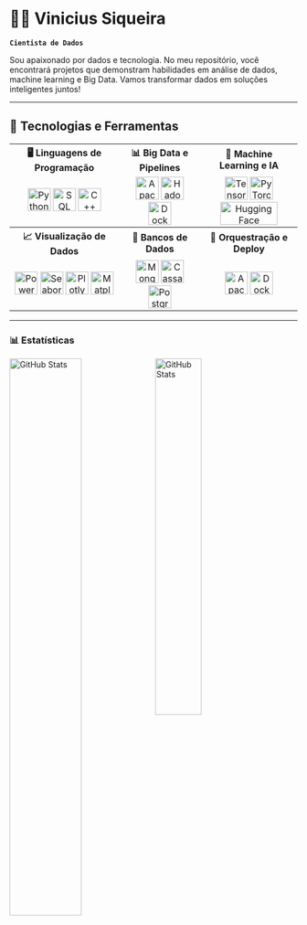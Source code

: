 # 👨‍💻 Vinicius Siqueira

**`Cientista de Dados`**

Sou apaixonado por dados e tecnologia. No meu repositório, você encontrará projetos que demonstram habilidades em análise de dados, machine learning e Big Data. Vamos transformar dados em soluções inteligentes juntos!

---

## 🔧 Tecnologias e Ferramentas

<table>
  <tr>
    <th>🖥️ Linguagens de Programação</th>
    <th>📊 Big Data e Pipelines</th>
    <th>🤖 Machine Learning e IA</th>
  </tr>
  <tr>
    <td align="center">
      <img src="https://cdn.jsdelivr.net/gh/devicons/devicon/icons/python/python-original.svg" title="Python" alt="Python" width="40" height="40" />
      <img src="https://cdn.jsdelivr.net/gh/devicons/devicon/icons/mysql/mysql-original.svg" title="SQL" alt="SQL" width="40" height="40" />
      <img src="https://cdn.jsdelivr.net/gh/devicons/devicon/icons/cplusplus/cplusplus-original.svg" title="C++ (Cython)" alt="C++" width="40" height="40" />
    </td>
    <td align="center">
      <img src="https://cdn.jsdelivr.net/gh/devicons/devicon/icons/apache/apache-original.svg" title="Apache Spark" alt="Apache Spark" width="40" height="40" />
      <img src="https://cdn.jsdelivr.net/gh/devicons/devicon/icons/apache/apache-original-wordmark.svg" title="Hadoop" alt="Hadoop" width="40" height="40" />
      <img src="https://cdn.jsdelivr.net/gh/devicons/devicon/icons/docker/docker-original.svg" title="Docker" alt="Docker" width="40" height="40" />
    </td>
    <td align="center">
      <img src="https://cdn.jsdelivr.net/gh/devicons/devicon/icons/tensorflow/tensorflow-original.svg" title="TensorFlow" alt="TensorFlow" width="40" height="40" />
      <img src="https://cdn.jsdelivr.net/gh/devicons/devicon/icons/pytorch/pytorch-original.svg" title="PyTorch" alt="PyTorch" width="40" height="40" />
      <img src="https://huggingface.co/front/assets/huggingface_logo-noborder.svg" title="Hugging Face" alt="Hugging Face" width="100" height="40" />
    </td>
  </tr>
  <tr>
    <th>📈 Visualização de Dados</th>
    <th>💾 Bancos de Dados</th>
    <th>🚀 Orquestração e Deploy</th>
  </tr>
  <tr>
    <td align="center">
      <img src="https://upload.wikimedia.org/wikipedia/commons/c/cf/New_Power_BI_Logo.svg" title="Power BI" alt="Power BI" width="40" height="40" />
      <img src="https://seaborn.pydata.org/_images/logo-mark-lightbg.svg" title="Seaborn" alt="Seaborn" width="40" height="40" />
      <img src="https://cdn.jsdelivr.net/gh/devicons/devicon/icons/plotly/plotly-original.svg" title="Plotly" alt="Plotly" width="40" height="40" />
      <img src="https://cdn.jsdelivr.net/gh/devicons/devicon/icons/matplotlib/matplotlib-original.svg" title="Matplotlib" alt="Matplotlib" width="40" height="40" />
    </td>
    <td align="center">
      <img src="https://cdn.jsdelivr.net/gh/devicons/devicon/icons/mongodb/mongodb-original.svg" title="MongoDB" alt="MongoDB" width="40" height="40" />
      <img src="https://cdn.jsdelivr.net/gh/devicons/devicon/icons/cassandra/cassandra-original.svg" title="Cassandra" alt="Cassandra" width="40" height="40" />
      <img src="https://cdn.jsdelivr.net/gh/devicons/devicon/icons/postgresql/postgresql-original.svg" title="PostgreSQL" alt="PostgreSQL" width="40" height="40" />
    </td>
    <td align="center">
      <img src="https://cdn.jsdelivr.net/gh/devicons/devicon/icons/apache/apache-original.svg" title="Apache Airflow" alt="Apache Airflow" width="40" height="40" />
      <img src="https://cdn.jsdelivr.net/gh/devicons/devicon/icons/docker/docker-original.svg" title="Docker" alt="Docker" width="40" height="40" />
    </td>
  </tr>
</table>

---

### 📊 Estatísticas

<p>
  <img 
    align="left" 
    alt="GitHub Stats" 
    height= 50% 
    src="https://github-readme-stats.vercel.app/api?username=vinisique&show_icons=true&theme=tokyonight&include_all_commits=true&locale=pt-br" 
  />

<img 
      align="left" 
      alt="GitHub Stats" 
      height= 40% 
      src="https://github-readme-stats.vercel.app/api/top-langs/?username=vinisique&theme=tokyonight&layout=compact&custom_title=Tecnologias&langs_count=9" 
  />

</p>

